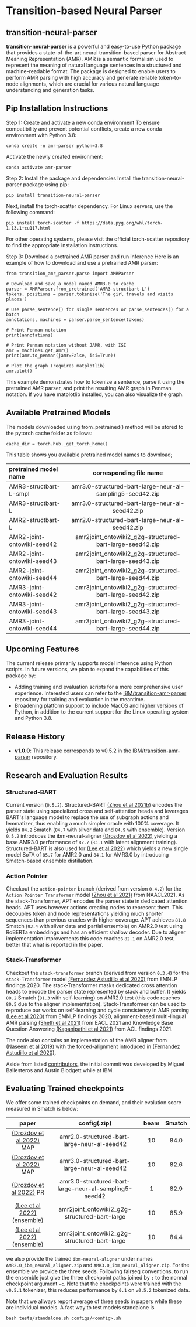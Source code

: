 Transition-based Neural Parser
============================


## transition-neural-parser
**transition-neural-parser** is a powerful and easy-to-use Python package that provides a state-of-the-art neural transition-based parser for Abstract Meaning Representation (AMR). AMR is a semantic formalism used to represent the meaning of natural language sentences in a structured and machine-readable format. The package is designed to enable users to perform AMR parsing with high accuracy and generate reliable token-to-node alignments, which are crucial for various natural language understanding and generation tasks.


## Pip Installation Instructions
Step 1: Create and activate a new conda environment
To ensure compatibility and prevent potential conflicts, create a new conda environment with Python 3.8:

```
conda create -n amr-parser python=3.8
```

Activate the newly created environment:

```
conda activate amr-parser
```

Step 2: Install the package and dependencies
Install the transition-neural-parser package using pip:

```
pip install transition-neural-parser
```

Next, install the torch-scatter dependency. For Linux servers, use the following command:

```
pip install torch-scatter -f https://data.pyg.org/whl/torch-1.13.1+cu117.html
```


For other operating systems, please visit the official torch-scatter repository to find the appropriate installation instructions.

Step 3: Download a pretrained AMR parser and run inference
Here is an example of how to download and use a pretrained AMR parser:

```
from transition_amr_parser.parse import AMRParser

# Download and save a model named AMR3.0 to cache
parser = AMRParser.from_pretrained('AMR3-structbart-L')
tokens, positions = parser.tokenize('The girl travels and visits places')

# Use parse_sentence() for single sentences or parse_sentences() for a batch
annotations, machines = parser.parse_sentence(tokens)

# Print Penman notation
print(annotations)

# Print Penman notation without JAMR, with ISI
amr = machines.get_amr()
print(amr.to_penman(jamr=False, isi=True))

# Plot the graph (requires matplotlib)
amr.plot()

```

This example demonstrates how to tokenize a sentence, parse it using the pretrained AMR parser, and print the resulting AMR graph in Penman notation. If you have matplotlib installed, you can also visualize the graph.



## Available Pretrained Models
The models downloaded using from_pretrained() method will be stored to the pytorch cache folder as follows:
```
cache_dir = torch.hub._get_torch_home()
```

This table shows you available pretrained model names to download;

| pretrained model name                       | corresponding file name| 
|:----------------------------------------|:-----------:|
| AMR3-structbart-L-smpl                | amr3.0-structured-bart-large-neur-al-sampling5-seed42.zip      | 
| AMR3-structbart-L                     | amr3.0-structured-bart-large-neur-al-seed42.zip      | 
| AMR2-structbart-L                     | amr2.0-structured-bart-large-neur-al-seed42.zip      |
| AMR2-joint-ontowiki-seed42            | amr2joint_ontowiki2_g2g-structured-bart-large-seed42.zip       | 
| AMR2-joint-ontowiki-seed43            | amr2joint_ontowiki2_g2g-structured-bart-large-seed43.zip      | 
| AMR2-joint-ontowiki-seed44            | amr2joint_ontowiki2_g2g-structured-bart-large-seed44.zip      | 
| AMR3-joint-ontowiki-seed42            | amr3joint_ontowiki2_g2g-structured-bart-large-seed42.zip      | 
| AMR3-joint-ontowiki-seed43            | amr3joint_ontowiki2_g2g-structured-bart-large-seed43.zip      | 
| AMR3-joint-ontowiki-seed44            | amr3joint_ontowiki2_g2g-structured-bart-large-seed44.zip      | 

## Upcoming Features

The current release primarily supports model inference using Python scripts. In future versions, we plan to expand the capabilities of this package by:

- Adding training and evaluation scripts for a more comprehensive user experience. Interested users can refer to the [IBM/transition-amr-parser](https://github.com/IBM/transition-amr-parser) repository for training and evaluation in the meantime.
- Broadening platform support to include MacOS and higher versions of Python, in addition to the current support for the Linux operating system and Python 3.8.




## Release History

- **v1.0.0**: This release corresponds to v0.5.2 in the [IBM/transition-amr-parser](https://github.com/IBM/transition-amr-parser) repository.



## Research and Evaluation Results
### Structured-BART 

Current version (`0.5.2`). Structured-BART [(Zhou et al 2021b)](https://aclanthology.org/2021.emnlp-main.507/) encodes the parser state using specialized cross and self-attention heads and leverages BART's language model to replace the use of subgraph actions and lemmatizer, thus enabling a much simpler oracle with 100% coverage. It yields `84.2` Smatch (`84.7` with silver data and `84.9` with ensemble). Version `0.5.2` introduces the ibm-neural-aligner [(Drozdov et al 2022)](https://arxiv.org/abs/2205.01464) yielding a base AMR3.0 performance of `82.7` (`83.1` with latent alignment training). Structured-BART is also used for [(Lee et al 2022)](https://arxiv.org/abs/2112.07790) which yields a new single model SoTA of `85.7` for AMR2.0 and `84.1` for AMR3.0 by introducing Smatch-based ensemble distillation.

### Action Pointer

Checkout the `action-pointer` branch (derived from version `0.4.2`) for the `Action Pointer Transformer` model [(Zhou et al 2021)](https://www.aclweb.org/anthology/2021.naacl-main.443) from NAACL2021. As the stack-Transformer, APT encodes the parser state in dedicated attention heads. APT uses however actions creating nodes to represent them. This decouples token and node representations yielding much shorter sequences than previous oracles with higher coverage. APT achieves `81.8` Smatch (`83.4` with silver data and partial ensemble) on AMR2.0 test using RoBERTa embeddings and has an efficient shallow decoder. Due to aligner implementation improvements this code reaches `82.1` on AMR2.0 test, better that what is reported in the paper.

### Stack-Transformer

Checkout the `stack-transformer` branch (derived from version `0.3.4`) for the `stack-Transformer` model [(Fernandez Astudillo et al 2020)](https://www.aclweb.org/anthology/2020.findings-emnlp.89) from EMNLP findings 2020. The stack-Transformer masks dedicated cross attention heads to encode the parser state represented by stack and buffer. It yields `80.2` Smatch (`81.3` with self-learning) on AMR2.0 test (this code reaches `80.5` due to the aligner implementation). Stack-Transformer can be used to reproduce our works on self-learning and cycle consistency in AMR parsing [(Lee et al 2020)](https://www.aclweb.org/anthology/2020.findings-emnlp.288/) from EMNLP findings 2020, alignment-based multi-lingual AMR parsing [(Sheth et al 2021)](https://www.aclweb.org/anthology/2021.eacl-main.30/) from EACL 2021 and Knowledge Base Question Answering [(Kapanipathi et al 2021)](https://arxiv.org/abs/2012.01707) from ACL findings 2021.

The code also contains an implementation of the AMR aligner from [(Naseem et al 2019)](https://www.aclweb.org/anthology/P19-1451/) with the forced-alignment introduced in [(Fernandez Astudillo et al 2020)](https://www.aclweb.org/anthology/2020.findings-emnlp.89).

Aside from listed [contributors](https://github.com/IBM/transition-amr-parser/graphs/contributors), the initial commit was developed by Miguel Ballesteros and Austin Blodgett while at IBM.


## Evaluating Trained checkpoints

We offer some trained checkpoints on demand, and their evalution score measured in Smatch is below:

|  paper                                                          |  config(.zip)                                         | beam    | Smatch  |
|:---------------------------------------------------------------:|:------------------------------------------------------:|:-------:|:-------:|
| [(Drozdov et al 2022)](https://arxiv.org/abs/2205.01464) MAP    | amr2.0-structured-bart-large-neur-al-seed42            |   10    |   84.0  |
| [(Drozdov et al 2022)](https://arxiv.org/abs/2205.01464) MAP    | amr3.0-structured-bart-large-neur-al-seed42            |   10    |   82.6  |
| [(Drozdov et al 2022)](https://arxiv.org/abs/2205.01464) PR     | amr3.0-structured-bart-large-neur-al-sampling5-seed42  |   1     |   82.9  |
| [(Lee et al 2022)](https://arxiv.org/abs/2112.07790) (ensemble) | amr2joint_ontowiki2_g2g-structured-bart-large          |   10    |   85.9  |  
| [(Lee et al 2022)](https://arxiv.org/abs/2112.07790) (ensemble) | amr3joint_ontowiki2_g2g-structured-bart-large          |   10    |   84.4  |  

we also provide the trained `ibm-neural-aligner` under names `AMR2.0_ibm_neural_aligner.zip` and `AMR3.0_ibm_neural_aligner.zip`. For the ensemble we provide the three seeds. Following fairseq conventions, to run the ensemble just give the three checkpoint paths joined by `:` to the normal checkpoint argument `-c`. Note that the checkpoints were trained with the `v0.5.1` tokenizer, this reduces performance by `0.1` on `v0.5.2` tokenized data.

Note that we allways report average of three seeds in papers while these are individual models. A fast way to test models standalone is

    bash tests/standalone.sh configs/<config>.sh
